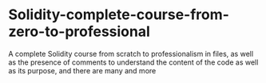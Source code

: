 # Solidity-complete-course-from-zero-to-professional
A complete Solidity course from scratch to professionalism in files, as well as the presence of comments to understand the content of the code as well as its purpose, and there are many and more
